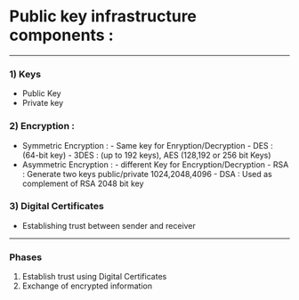 # Public key infrastructure components :
---

### 1) Keys
- Public Key 
- Private key

### 2) Encryption : 
  - Symmetric Encryption :  - Same key for Enryption/Decryption
                            - DES : (64-bit key)
                            - 3DES : (up to 192 keys), AES (128,192 or 256 bit Keys)
  - Asymmetric Encryption : - different Key for Encryption/Decryption
                            - RSA : Generate two keys public/private 1024,2048,4096
                            - DSA : Used as complement of RSA 2048 bit key

### 3) Digital Certificates
  - Establishing trust between sender and receiver
---
### Phases
  1) Establish trust using Digital Certificates
  2) Exchange of encrypted information


